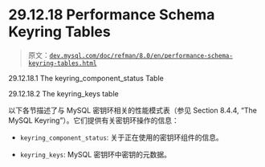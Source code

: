 # 29.12.18 Performance Schema Keyring Tables

> 原文：[`dev.mysql.com/doc/refman/8.0/en/performance-schema-keyring-tables.html`](https://dev.mysql.com/doc/refman/8.0/en/performance-schema-keyring-tables.html)

29.12.18.1 The keyring_component_status Table

29.12.18.2 The keyring_keys table

以下各节描述了与 MySQL 密钥环相关的性能模式表（参见 Section 8.4.4, “The MySQL Keyring”）。它们提供有关密钥环操作的信息：

+   `keyring_component_status`: 关于正在使用的密钥环组件的信息。

+   `keyring_keys`: MySQL 密钥环中密钥的元数据。

